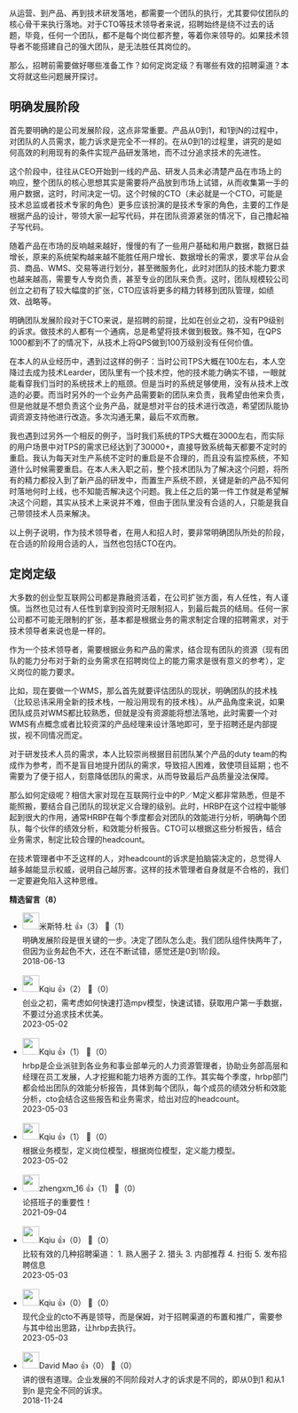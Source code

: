 从运营、到产品、再到技术研发落地，都需要一个团队的执行，尤其要仰仗团队的核心骨干来执行落地。对于CTO等技术领导者来说，招聘始终是绕不过去的话题，毕竟，任何一个团队，都不是每个岗位都齐整，等着你来领导的。如果技术领导者不能搭建自己的强大团队，是无法胜任其岗位的。

那么，招聘前需要做好哪些准备工作？如何定岗定级？有哪些有效的招聘渠道？本文将就这些问题展开探讨。

## 明确发展阶段

首先要明确的是公司发展阶段，这点非常重要。产品从0到1，和1到N的过程中，对团队的人员需求，能力诉求是完全不一样的。在从0到1的过程里，讲究的是如何高效的利用现有的条件实现产品研发落地，而不过分追求技术的先进性。

这个阶段中，往往从CEO开始到一线的产品、研发人员未必清楚产品在市场上的响应，整个团队的核心思想其实是需要将产品放到市场上试错，从而收集第一手的用户数据，这时，时间决定一切。这个时候的CTO（未必就是一个CTO，可能是技术总监或者技术专家的角色）更多应该扮演的是技术专家的角色，主要的工作是根据产品的设计，带领大家一起写代码，并在团队资源紧张的情况下，自己撸起袖子写代码。

随着产品在市场的反响越来越好，慢慢的有了一些用户基础和用户数据，数据日益增长，原来的系统架构越来越不能胜任用户增长、数据增长的需求，要求平台从会员、商品、WMS、交易等进行划分，甚至微服务化，此时对团队的技术能力要求也越来越高，需要专人专岗负责，甚至专业的团队来负责。这时，团队规模较公司创立之初有了较大幅度的扩张，CTO应该将更多的精力转移到团队管理，如绩效、战略等。

明确团队发展阶段对于CTO来说，是招聘的前提，比如在创业之初，没有P9级别的诉求。做技术的人都有一个通病，总是希望将技术做到极致。殊不知，在QPS 1000都到不了的情况下，从技术上将QPS做到100万级别没有任何价值。

在本人的从业经历中，遇到过这样的例子：当时公司TPS大概在100左右，本人空降过去成为技术Learder，团队里有一个技术控，他的技术能力确实不错，一眼就能看穿我们当时的系统技术上的瓶颈。但是当时的系统足够使用，没有从技术上改造的必要。而当时另外的一个业务产品需要新的团队来负责，我希望由他来负责，但是他就是不想负责这个业务产品，就是想对平台的技术进行改造，希望团队能协调资源支持他进行改造。多次沟通无果，最后不欢而散。

我也遇到过另外一个相反的例子，当时我们系统的TPS大概在3000左右，而实际的用户场景中对TPS的需求已经达到了30000+，直接导致系统每天都要不定时的重启。我认为每天对生产系统不定时的重启是不合理的，而且没有监控系统，不知道什么时候需要重启。在本人未入职之前，整个技术团队为了解决这个问题，将所有的精力都投入到了新产品的研发中，而置生产系统不顾，关键是新的产品不知何时落地何时上线，也不知能否解决这个问题。我上任之后的第一件工作就是希望解决这个问题，其实从技术上来说并不难，但由于团队里没有合适的人，只能是我自己带领技术人员来解决。

以上例子说明，作为技术领导者，在用人和招人时，要非常明确团队所处的阶段，在合适的阶段用合适的人，当然也包括CTO在内。

## 定岗定级

大多数的创业型互联网公司都是靠融资活着，在公司扩张方面，有人任性，有人谨慎。当然也见过有人任性到拿到投资时无限制招人，到最后裁员的结局。任何一家公司都不可能无限制的扩张，基本都是根据业务的需求制定合理的招聘需求，对于技术领导者来说也是一样的。

作为一个技术领导者，需要根据业务和产品的需求，结合现有团队的资源（现有团队的能力分布对于新的业务需求在招聘岗位上的能力需求是很有意义的参考），定义岗位的能力要求。

比如，现在要做一个WMS，那么首先就要评估团队的现状，明确团队的技术栈（比较忌讳采用全新的技术栈，一般沿用现有的技术栈）。从产品角度来说，如果团队成员对WMS都比较熟悉，但就是没有资源能将想法落地，此时需要一个对WMS有点概念或者比较资深的产品经理来设计落地即可，至于招聘还是内部提拔，视不同情况而定。

对于研发技术人员的需求，本人比较崇尚根据目前团队某个产品的duty team的构成作为参考，而不是盲目地提升团队的需求，导致招人困难，致使项目延期；也不需要为了便于招人，刻意降低团队的需求，从而导致最后产品质量没法保障。

那么如何定级呢？相信大家对现在互联网行业中的P／M定义都非常熟悉，但是不能照搬，要结合自己团队的现状定义合理的级别。此时，HRBP在这个过程中能够起到很大的作用，通常HRBP在每个季度都会对团队的效能进行分析，明确每个团队，每个伙伴的绩效分析，和效能分析报告。CTO可以根据这些分析报告，结合业务需求，制定比较合理的headcount。

在技术管理者中不乏这样的人，对headcount的诉求是拍脑袋决定的，总觉得人越多越能显示权威，说明自己越厉害。这样的技术管理者自身就是不合格的，我们一定要避免陷入这种思维。
<div><strong>精选留言（8）</strong></div><ul>
<li><img src="https://static001.geekbang.org/account/avatar/00/10/9e/56/af7a9435.jpg" width="30px"><span>米斯特.杜</span> 👍（3） 💬（1）<div>明确发展阶段是很关键的一步。决定了团队怎么走。我们团队组件快两年了，但因为业务起色不大，还在不断试错，感觉还是0到1阶段。</div>2018-06-13</li><br/><li><img src="https://static001.geekbang.org/account/avatar/00/18/45/9a/1c9b3fa9.jpg" width="30px"><span>Kqiu</span> 👍（2） 💬（0）<div>创业之初，需考虑如何快速打造mpv模型，快速试错，获取用户第一手数据，不要过分追求技术优美。</div>2023-05-02</li><br/><li><img src="https://static001.geekbang.org/account/avatar/00/18/45/9a/1c9b3fa9.jpg" width="30px"><span>Kqiu</span> 👍（1） 💬（0）<div>hrbp是企业派驻到各业务和事业部单元的人力资源管理者，协助业务部高层和经理在员工发展，人才挖掘和能力培养方面的工作。其实每个季度，hrbp部门都会给出团队的效能分析报告，具体到每个团队，每个成员的绩效分析和效能分析，cto会结合这些报告和业务需求，给出对应的headcount。</div>2023-05-03</li><br/><li><img src="https://static001.geekbang.org/account/avatar/00/18/45/9a/1c9b3fa9.jpg" width="30px"><span>Kqiu</span> 👍（1） 💬（0）<div>根据业务模型，定义岗位模型，根据岗位模型，定义能力模型。</div>2023-05-02</li><br/><li><img src="https://static001.geekbang.org/account/avatar/00/28/df/23/dbb2fb8e.jpg" width="30px"><span>zhengxm_16</span> 👍（1） 💬（0）<div>论搭班子的重要性！</div>2021-09-04</li><br/><li><img src="https://static001.geekbang.org/account/avatar/00/18/45/9a/1c9b3fa9.jpg" width="30px"><span>Kqiu</span> 👍（0） 💬（0）<div>比较有效的几种招聘渠道：
1. 熟人圈子
2. 猎头
3. 内部推荐
4. 扫街
5. 发布招聘信息</div>2023-05-03</li><br/><li><img src="https://static001.geekbang.org/account/avatar/00/18/45/9a/1c9b3fa9.jpg" width="30px"><span>Kqiu</span> 👍（0） 💬（0）<div>现代企业的cto不再是领导，而是保姆，对于招聘渠道的布置和推广，需要参与其中给出思路，让hrbp去执行。</div>2023-05-03</li><br/><li><img src="https://static001.geekbang.org/account/avatar/00/13/f2/70/8159901c.jpg" width="30px"><span>David Mao</span> 👍（0） 💬（0）<div>讲的很有道理。企业发展的不同阶段对人才的诉求是不同的，即从0到1 和从1到n 是完全不同的诉求。</div>2018-11-24</li><br/>
</ul>